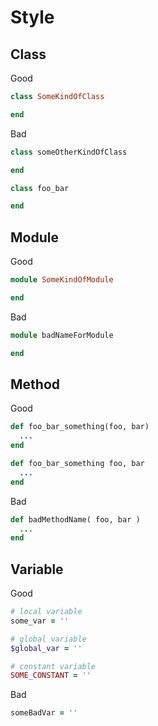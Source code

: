 # Style

## Class
Good

``` ruby
class SomeKindOfClass

end
```

Bad

```ruby
class someOtherKindOfClass

end

class foo_bar

end
```

## Module
Good

```ruby
module SomeKindOfModule

end
```

Bad

```ruby
module badNameForModule

end
```

## Method
Good

```ruby
def foo_bar_something(foo, bar)
  ...
end

def foo_bar_something foo, bar
  ...
end
```

Bad

```ruby
def badMethodName( foo, bar )
  ...
end
```

## Variable
Good

```ruby
# local variable
some_var = ''

# global variable
$global_var = ''

# constant variable
SOME_CONSTANT = ''
```

Bad

```ruby
someBadVar = ''
```